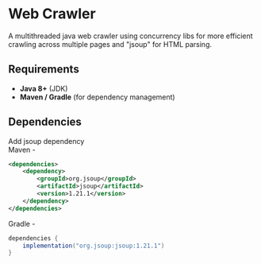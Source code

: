 # Web Crawler

A multithreaded java web crawler using concurrency libs for more efficient crawling across multiple pages and "jsoup" for HTML parsing.



## Requirements

- **Java 8+** (JDK)
- **Maven / Gradle** (for dependency management)



## Dependencies

Add jsoup dependency                                                                                                                                                 
Maven -
```xml
<dependencies>
    <dependency>
        <groupId>org.jsoup</groupId>
        <artifactId>jsoup</artifactId>
        <version>1.21.1</version>
    </dependency>
</dependencies>
```
Gradle -

```gradle
dependencies {
    implementation("org.jsoup:jsoup:1.21.1")
}